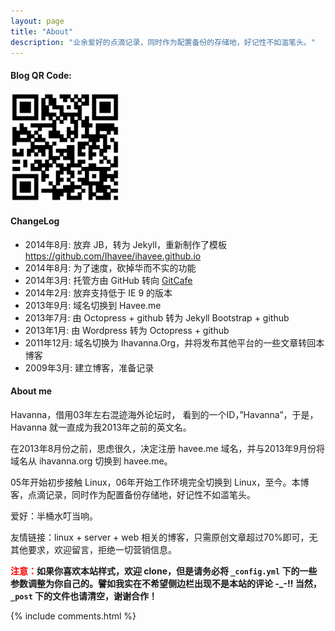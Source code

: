 ```yaml
---
layout: page
title: "About"
description: "业余爱好的点滴记录，同时作为配置备份的存储地，好记性不如滥笔头。"
---
```


#### Blog QR Code:

![Blog QR Code](/style/img/url.png "Blog QR Code")

#### ChangeLog

- 2014年8月:    放弃 JB，转为 Jekyll，重新制作了模板 https://github.com/Ihavee/ihavee.github.io
- 2014年8月:    为了速度，砍掉华而不实的功能
- 2014年3月:    托管方由 GitHub 转向 [GitCafe](https://gitcafe.com/Havee/Havee)
- 2014年2月:    放弃支持低于 IE 9 的版本
- 2013年9月:    域名切换到 Havee.me
- 2013年7月:    由 Octopress + github 转为 Jekyll Bootstrap + github
- 2013年1月:    由 Wordpress 转为 Octopress + github
- 2011年12月:   域名切换为 Ihavanna.Org，并将发布其他平台的一些文章转回本博客
- 2009年3月:    建立博客，准备记录

#### About me

Havanna，借用03年左右混迹海外论坛时， 看到的一个ID，”Havanna”，于是，Havanna 就一直成为我2013年之前的英文名。

在2013年8月份之前，思虑很久，决定注册 havee.me 域名，并与2013年9月份将域名从 ihavanna.org 切换到 havee.me。

05年开始初步接触 Linux，06年开始工作环境完全切换到 Linux，至今。本博客，点滴记录，同时作为配置备份存储地，好记性不如滥笔头。

爱好：半桶水叮当响。

友情链接：linux + server + web 相关的博客，只需原创文章超过70%即可，无其他要求，欢迎留言，拒绝一切营销信息。

<strong><span style="color:red;">注意：</span>如果你喜欢本站样式，欢迎 clone，但是请务必将 `_config.yml` 下的一些参数调整为你自己的。譬如我实在不希望侧边栏出现不是本站的评论 -\_-!! 当然，`_post` 下的文件也请清空，谢谢合作！</strong>

{% include comments.html %}
